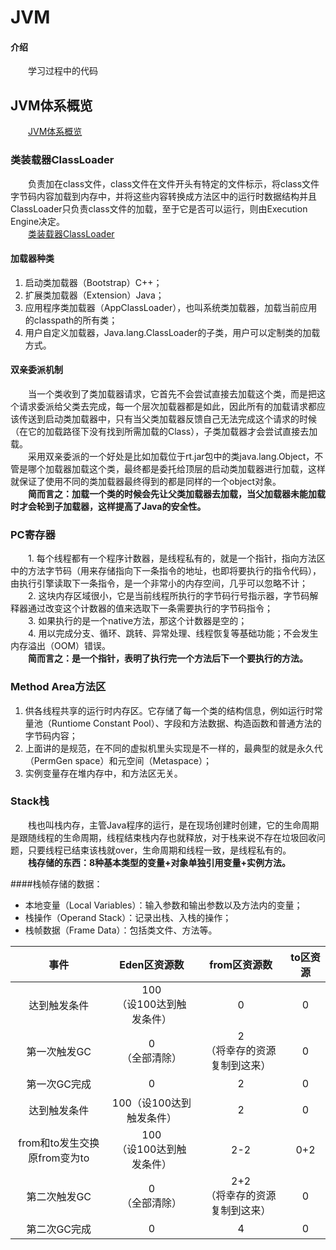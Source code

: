# JVM

#### 介绍
&emsp;&emsp;学习过程中的代码

## JVM体系概览
  &emsp;&emsp;[JVM体系概览](https://gitee.com/a1031749665/learning_code_warehouse/blob/master/jvm/image/JVM%E4%BD%93%E7%B3%BB%E6%A6%82%E8%A7%88.png)
  
### 类装载器ClassLoader
  &emsp;&emsp;负责加在class文件，class文件在文件开头有特定的文件标示，将class文件字节码内容加载到内存中，并将这些内容转换成方法区中的运行时数据结构并且ClassLoader只负责class文件的加载，至于它是否可以运行，则由Execution Engine决定。  
  &emsp;&emsp;[类装载器ClassLoader](https://gitee.com/a1031749665/learning_code_warehouse/blob/master/jvm/image/ClassLoader.png)
  
  #### 加载器种类
  1. 启动类加载器（Bootstrap）C++；
  2. 扩展类加载器（Extension）Java；
  3. 应用程序类加载器（AppClassLoader），也叫系统类加载器，加载当前应用的classpath的所有类；
  4. 用户自定义加载器，Java.lang.ClassLoader的子类，用户可以定制类的加载方式。
  
  #### 双亲委派机制
  &emsp;&emsp;当一个类收到了类加载器请求，它首先不会尝试直接去加载这个类，而是把这个请求委派给父类去完成，每一个层次加载器都是如此，因此所有的加载请求都应该传送到启动类加载器中，只有当父类加载器反馈自己无法完成这个请求的时候（在它的加载路径下没有找到所需加载的Class），子类加载器才会尝试直接去加载。  
  &emsp;&emsp;采用双亲委派的一个好处是比如加载位于rt.jar包中的类java.lang.Object，不管是哪个加载器加载这个类，最终都是委托给顶层的启动类加载器进行加载，这样就保证了使用不同的类加载器最终得到的都是同样的一个object对象。  
  &emsp;&emsp;**简而言之：加载一个类的时候会先让父类加载器去加载，当父加载器未能加载时才会轮到子加载器，这样提高了Java的安全性。**

### PC寄存器
  &emsp;&emsp;1. 每个线程都有一个程序计数器，是线程私有的，就是一个指针，指向方法区中的方法字节码（用来存储指向下一条指令的地址，也即将要执行的指令代码），由执行引擎读取下一条指令，是一个非常小的内存空间，几乎可以忽略不计；  
  &emsp;&emsp;2. 这块内存区域很小，它是当前线程所执行的字节码行号指示器，字节码解释器通过改变这个计数器的值来选取下一条需要执行的字节码指令；  
  &emsp;&emsp;3. 如果执行的是一个native方法，那这个计数器是空的；  
  &emsp;&emsp;4. 用以完成分支、循环、跳转、异常处理、线程恢复等基础功能；不会发生内存溢出（OOM）错误。  
  &emsp;&emsp;**简而言之：是一个指针，表明了执行完一个方法后下一个要执行的方法。**
  
### Method Area方法区
  1. 供各线程共享的运行时内存区。它存储了每一个类的结构信息，例如运行时常量池（Runtiome Constant Pool）、字段和方法数据、构造函数和普通方法的字节码内容；
  2. 上面讲的是规范，在不同的虚拟机里头实现是不一样的，最典型的就是永久代（PermGen space）和元空间（Metaspace）；
  3. 实例变量存在堆内存中，和方法区无关。

### Stack栈
  &emsp;&emsp;栈也叫栈内存，主管Java程序的运行，是在现场创建时创建，它的生命周期是跟随线程的生命周期，线程结束栈内存也就释放，对于栈来说不存在垃圾回收问题，只要线程已结束该栈就over，生命周期和线程一致，是线程私有的。  
  &emsp;&emsp;**栈存储的东西：8种基本类型的变量+对象单独引用变量+实例方法。**

  ####栈帧存储的数据：
   - 本地变量（Local Variables）：输入参数和输出参数以及方法内的变量；
   - 栈操作（Operand Stack）：记录出栈、入栈的操作；
   - 栈帧数据（Frame Data）：包括类文件、方法等。


事件| Eden区资源数 | from区资源数 | to区资源 
:---------:|:---------:|:---------:|:---------:
达到触发条件|100<br>（设100达到触发条件）|0|0
第一次触发GC|0<br>（全部清除）|2<br>（将幸存的资源复制到这来）|0
第一次GC完成|0|2|0
达到触发条件|100（设100达到触发条件）|2|0
from和to发生交换  原from变为to|100<br>（设100达到触发条件）|2-2|0+2
第二次触发GC|0<br>（全部清除）|2+2<br>（将幸存的资源复制到这来）|0
第二次GC完成|0|4|0
